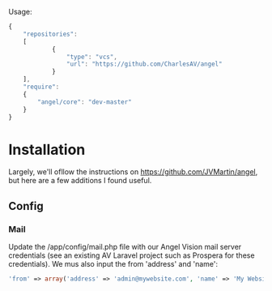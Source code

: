 Usage:
```js
{
    "repositories":
    [
            {
                "type": "vcs",
                "url": "https://github.com/CharlesAV/angel"
            }
    ],
    "require":
    {
        "angel/core": "dev-master"
    }
}
```

# Installation
Largely, we'll ofllow the instructions on https://github.com/JVMartin/angel, but here are a few additions I found useful.

## Config

### Mail
Update the /app/config/mail.php file with our Angel Vision mail server credentials (see an existing AV Laravel project such as Prospera for these credentials).  We mus also input the from 'address' and 'name':

```php
'from' => array('address' => 'admin@mywebsite.com', 'name' => 'My Website'),
```
